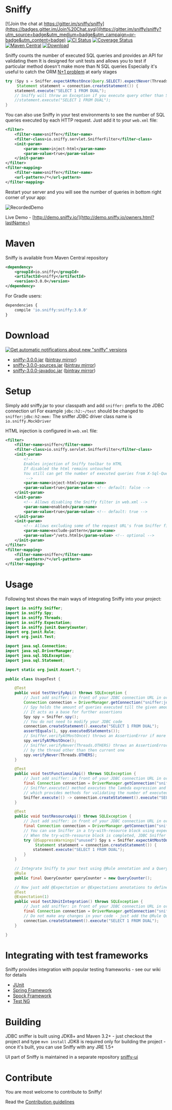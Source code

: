 Sniffy
============

[![Join the chat at https://gitter.im/sniffy/sniffy](https://badges.gitter.im/Join%20Chat.svg)](https://gitter.im/sniffy/sniffy?utm_source=badge&utm_medium=badge&utm_campaign=pr-badge&utm_content=badge)
[![CI Status](https://travis-ci.org/sniffy/sniffy.svg?branch=master)](https://travis-ci.org/sniffy/sniffy)
[![Coverage Status](https://coveralls.io/repos/sniffy/sniffy/badge.png?branch=master)](https://coveralls.io/r/sniffy/sniffy?branch=master)
[![Maven Central](https://maven-badges.herokuapp.com/maven-central/io.sniffy/sniffy/badge.svg?style=flat)](https://maven-badges.herokuapp.com/maven-central/io.sniffy/sniffy)
[![Download](https://api.bintray.com/packages/sniffy/sniffy/sniffy/images/download.svg) ](https://bintray.com/sniffy/sniffy/sniffy/_latestVersion)

Sniffy counts the number of executed SQL queries and provides an API for validating them
It is designed for unit tests and allows you to test if particular method doesn't make more than N SQL queries
Especially it's useful to catch the ORM [N+1 problem](http://stackoverflow.com/questions/97197/what-is-the-n1-selects-issue) at early stages 

```java
try (Spy s = Sniffer.expectAtMostOnce(Query.SELECT).expectNever(Threads.OTHERS);
     Statement statement = connection.createStatement()) {
    statement.execute("SELECT 1 FROM DUAL");
    // Sniffy will throw an Exception if you execute query other than SELECT or uncomment line below
    //statement.execute("SELECT 1 FROM DUAL");
}
```

You can also use Sniffy in your test environments to see the number of SQL queries executed by each HTTP request.
Just add it to your `web.xml` file:
```xml
<filter>
    <filter-name>sniffer</filter-name>
    <filter-class>io.sniffy.servlet.SnifferFilter</filter-class>
    <init-param>
        <param-name>inject-html</param-name>
        <param-value>true</param-value>
    </init-param>
</filter>
<filter-mapping>
    <filter-name>sniffer</filter-name>
    <url-pattern>/*</url-pattern>
</filter-mapping>
```

Restart your server and you will see the number of queries in bottom right corner of your app:

![RecordedDemo](http://sniffy.io/demo.gif)

Live Demo - [http://demo.sniffy.io/](http://demo.sniffy.io/owners.html?lastName=)

Maven
============
Sniffy is available from Maven Central repository
```xml
<dependency>
    <groupId>io.sniffy</groupId>
    <artifactId>sniffy</artifactId>
    <version>3.0.0</version>
</dependency>
```

For Gradle users:
```javascript
dependencies {
    compile 'io.sniffy:sniffy:3.0.0'
}
```

Download
============
[![Get automatic notifications about new "sniffy" versions](https://www.bintray.com/docs/images/bintray_badge_color.png) ](https://bintray.com/bedrin/github/sniffy/view?source=watch)
- [sniffy-3.0.0.jar](https://github.com/sniffy/sniffy/releases/download/3.0.0/sniffy-3.0.0.jar) ([bintray mirror](https://bintray.com/artifact/download/bedrin/github/sniffy-3.0.0.jar))
- [sniffy-3.0.0-sources.jar](https://github.com/sniffy/sniffy/releases/download/3.0.0/sniffy-3.0.0-sources.jar) ([bintray mirror](https://bintray.com/artifact/download/bedrin/github/sniffy-3.0.0-sources.jar))
- [sniffy-3.0.0-javadoc.jar](https://github.com/sniffy/sniffy/releases/download/3.0.0/sniffy-3.0.0-javadoc.jar) ([bintray mirror](https://bintray.com/artifact/download/bedrin/github/sniffy-3.0.0-javadoc.jar))

Setup
============
Simply add sniffy.jar to your classpath and add `sniffer:` prefix to the JDBC connection url
For example `jdbc:h2:~/test` should be changed to `sniffer:jdbc:h2:mem:`
The sniffer JDBC driver class name is `io.sniffy.MockDriver`

HTML injection is configured in `web.xml` file:
```xml
<filter>
    <filter-name>sniffer</filter-name>
    <filter-class>io.sniffy.servlet.SnifferFilter</filter-class>
    <init-param>
        <!-- 
        Enables injection of Sniffy toolbar to HTML
        If disabled the html remains untouched
        You still can get the number of executed queries from X-Sql-Queries HTTP header
         -->
        <param-name>inject-html</param-name>
        <param-value>true</param-value> <!-- default: false -->
    </init-param>
    <init-param>
        <!-- Allows disabling the Sniffy filter in web.xml -->
        <param-name>enabled</param-name>
        <param-value>true</param-value> <!-- default: true -->
    </init-param>
    <init-param>
        <!-- Allows excluding some of the request URL's from Sniffer filter -->
        <param-name>exclude-pattern</param-name>
        <param-value>^/vets.html$</param-value> <!-- optional -->
    </init-param>
</filter>
<filter-mapping>
    <filter-name>sniffer</filter-name>
    <url-pattern>/*</url-pattern>
</filter-mapping>
```

Usage
============
Following test shows the main ways of integrating Sniffy into your project:

```java
import io.sniffy.Sniffer;
import io.sniffy.Spy;
import io.sniffy.Threads;
import io.sniffy.Expectation;
import io.sniffy.junit.QueryCounter;
import org.junit.Rule;
import org.junit.Test;

import java.sql.Connection;
import java.sql.DriverManager;
import java.sql.SQLException;
import java.sql.Statement;

import static org.junit.Assert.*;

public class UsageTest {

    @Test
    public void testVerifyApi() throws SQLException {
        // Just add sniffer: in front of your JDBC connection URL in order to enable sniffer
        Connection connection = DriverManager.getConnection("sniffer:jdbc:h2:mem:", "sa", "sa");
        // Spy holds the amount of queries executed till the given amount of time
        // It acts as a base for further assertions
        Spy spy = Sniffer.spy();
        // You do not need to modify your JDBC code
        connection.createStatement().execute("SELECT 1 FROM DUAL");
        assertEquals(1, spy.executedStatements());
        // Sniffer.verifyAtMostOnce() throws an AssertionError if more than one query was executed;
        spy.verifyAtMostOnce();
        // Sniffer.verifyNever(Threads.OTHERS) throws an AssertionError if at least one query was executed
        // by the thread other than then current one
        spy.verifyNever(Threads.OTHERS);
    }

    @Test
    public void testFunctionalApi() throws SQLException {
        // Just add sniffer: in front of your JDBC connection URL in order to enable sniffer
        final Connection connection = DriverManager.getConnection("sniffer:jdbc:h2:mem:", "sa", "sa");
        // Sniffer.execute() method executes the lambda expression and returns an instance of Spy
        // which provides methods for validating the number of executed queries in given lambda
        Sniffer.execute(() -> connection.createStatement().execute("SELECT 1 FROM DUAL")).verifyAtMostOnce();
    }

    @Test
    public void testResourceApi() throws SQLException {
        // Just add sniffer: in front of your JDBC connection URL in order to enable sniffer
        final Connection connection = DriverManager.getConnection("sniffer:jdbc:h2:mem:", "sa", "sa");
        // You can use Sniffer in a try-with-resource block using expect methods instead of verify
        // When the try-with-resource block is completed, JDBC Sniffer will verify all the expectations defined
        try (@SuppressWarnings("unused") Spy s = Sniffer.expectAtMostOnce().expectNever(Threads.OTHERS);
             Statement statement = connection.createStatement()) {
            statement.execute("SELECT 1 FROM DUAL");
        }
    }

    // Integrate Sniffy to your test using @Rule annotation and a QueryCounter field
    @Rule
    public final QueryCounter queryCounter = new QueryCounter();

    // Now just add @Expectation or @Expectations annotations to define number of queries allowed for given method
    @Test
    @Expectation(1)
    public void testJUnitIntegration() throws SQLException {
        // Just add sniffer: in front of your JDBC connection URL in order to enable sniffer
        final Connection connection = DriverManager.getConnection("sniffer:jdbc:h2:mem:", "sa", "sa");
        // Do not make any changes in your code - just add the @Rule QueryCounter and put annotations on your test method
        connection.createStatement().execute("SELECT 1 FROM DUAL");
    }

}
```

Integrating with test frameworks
============
Sniffy provides integration with popular testing frameworks - see our wiki for details
 
 * [JUnit](https://github.com/sniffy/sniffy/wiki/JUnit)
 * [Spring Framework](https://github.com/sniffy/sniffy/wiki/Spring-Framework)
 * [Spock Framework](https://github.com/sniffy/sniffy/wiki/Spock-Framework)
 * [Test NG](https://github.com/sniffy/sniffy/wiki/Test-NG)

Building
============
JDBC sniffer is built using JDK8+ and Maven 3.2+ - just checkout the project and type `mvn install`
JDK8 is required only for building the project - once it's built, you can use Sniffy with any JRE 1.5+

UI part of Sniffy is maintained in a separate repository [sniffy-ui](https://github.com/sniffy/sniffy-ui)

Contribute
============
You are most welcome to contribute to Sniffy!

Read the [Contribution guidelines](https://github.com/sniffy/sniffy/blob/master/CONTRIBUTING.md)
